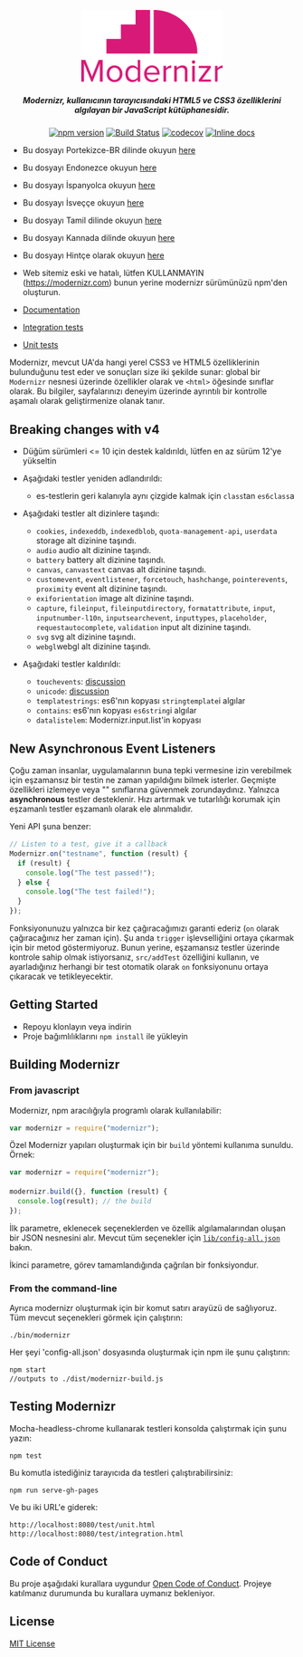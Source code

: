 <p align="center">
   <a href="https://www.npmjs.com/package/modernizr" rel="noopener" target="_blank"><img alt="Modernizr" src="./media/Modernizr-2-Logo-vertical-medium.png" width="250" /></a>
</p>

<div align="center">
  
##### Modernizr, kullanıcının tarayıcısındaki HTML5 ve CSS3 özelliklerini algılayan bir JavaScript kütüphanesidir.
  
[![npm version](https://badge.fury.io/js/modernizr.svg)](https://badge.fury.io/js/modernizr)
[![Build Status](https://github.com/Modernizr/Modernizr/workflows/Testing/badge.svg)](https://github.com/Modernizr/Modernizr/actions)
[![codecov](https://codecov.io/gh/Modernizr/Modernizr/branch/master/graph/badge.svg)](https://codecov.io/gh/Modernizr/Modernizr)
[![Inline docs](https://inch-ci.org/github/Modernizr/Modernizr.svg?branch=master)](https://inch-ci.org/github/Modernizr/Modernizr)

</div>

- Bu dosyayı Portekizce-BR dilinde okuyun [here](/README.pt_br.md)
- Bu dosyayı Endonezce okuyun [here](/README.id.md)
- Bu dosyayı İspanyolca okuyun [here](/README.sp.md)
- Bu dosyayı İsveççe okuyun [here](/README.sv.md)
- Bu dosyayı Tamil dilinde okuyun [here](/README.ta.md)
- Bu dosyayı Kannada dilinde okuyun [here](/README.ka.md)
- Bu dosyayı Hintçe olarak okuyun [here](/README.hi.md)

- Web sitemiz eski ve hatalı, lütfen KULLANMAYIN (https://modernizr.com) bunun yerine modernizr sürümünüzü npm'den oluşturun.
- [Documentation](https://modernizr.com/docs/)
- [Integration tests](https://modernizr.github.io/Modernizr/test/integration.html)
- [Unit tests](https://modernizr.github.io/Modernizr/test/unit.html)

Modernizr, mevcut UA'da hangi yerel CSS3 ve HTML5 özelliklerinin bulunduğunu test eder ve sonuçları size iki şekilde sunar: global bir `Modernizr` nesnesi üzerinde özellikler olarak ve `<html>` öğesinde sınıflar olarak. Bu bilgiler, sayfalarınızı deneyim üzerinde ayrıntılı bir kontrolle aşamalı olarak geliştirmenize olanak tanır.

## Breaking changes with v4

- Düğüm sürümleri <= 10 için destek kaldırıldı, lütfen en az sürüm 12'ye yükseltin

- Aşağıdaki testler yeniden adlandırıldı:

  - es-testlerin geri kalanıyla aynı çizgide kalmak için `class`tan `es6class`a

- Aşağıdaki testler alt dizinlere taşındı:

  - `cookies`, `indexeddb`, `indexedblob`, `quota-management-api`, `userdata` storage alt
    dizinine taşındı.
  - `audio` audio alt dizinine taşındı.
  - `battery` battery alt dizinine taşındı.
  - `canvas`, `canvastext` canvas alt dizinine taşındı.
  - `customevent`, `eventlistener`, `forcetouch`, `hashchange`, `pointerevents`, `proximity` event
    alt dizinine taşındı.
  - `exiforientation` image alt dizinine taşındı.
  - `capture`, `fileinput`, `fileinputdirectory`, `formatattribute`, `input`, `inputnumber-l10n`, `inputsearchevent`, `inputtypes`, `placeholder`, `requestautocomplete`, `validation` input
    alt dizinine taşındı.
  - `svg` svg alt dizinine taşındı.
  - `webgl`webgl alt dizinine taşındı.

- Aşağıdaki testler kaldırıldı:

  - `touchevents`: [discussion](https://github.com/Modernizr/Modernizr/pull/2432)
  - `unicode`: [discussion](https://github.com/Modernizr/Modernizr/issues/2468)
  - `templatestrings`: es6'nın kopyası `stringtemplate`i algılar
  - `contains`: es6'nın kopyası `es6string`i algılar
  - `datalistelem`: Modernizr.input.list'in kopyası

## New Asynchronous Event Listeners

Çoğu zaman insanlar, uygulamalarının buna tepki vermesine izin verebilmek için eşzamansız bir testin ne zaman yapıldığını bilmek isterler.
Geçmişte özellikleri izlemeye veya "<html>" sınıflarına güvenmek zorundaydınız. Yalnızca **asynchronous** testler desteklenir.
Hızı artırmak ve tutarlılığı korumak için eşzamanlı testler eşzamanlı olarak ele alınmalıdır.

Yeni API şuna benzer:

```js
// Listen to a test, give it a callback
Modernizr.on("testname", function (result) {
  if (result) {
    console.log("The test passed!");
  } else {
    console.log("The test failed!");
  }
});
```

Fonksiyonunuzu yalnızca bir kez çağıracağımızı garanti ederiz (`on` olarak çağıracağınız her zaman için).
Şu anda `trigger` işlevselliğini ortaya çıkarmak için bir metod göstermiyoruz.
Bunun yerine, eşzamansız testler üzerinde kontrole sahip olmak istiyorsanız,
`src/addTest` özelliğini kullanın, ve ayarladığınız herhangi bir test otomatik olarak `on` fonksiyonunu
ortaya çıkaracak ve tetikleyecektir.

## Getting Started

- Repoyu klonlayın veya indirin
- Proje bağımlılıklarını `npm install` ile yükleyin

## Building Modernizr

### From javascript

Modernizr, npm aracılığıyla programlı olarak kullanılabilir:

```js
var modernizr = require("modernizr");
```

Özel Modernizr yapıları oluşturmak için bir `build` yöntemi kullanıma sunuldu. Örnek:

```javascript
var modernizr = require("modernizr");

modernizr.build({}, function (result) {
  console.log(result); // the build
});
```

İlk parametre, eklenecek seçeneklerden ve özellik algılamalarından oluşan bir JSON nesnesini alır. Mevcut tüm seçenekler için [`lib/config-all.json`](lib/config-all.json) bakın.

İkinci parametre, görev tamamlandığında çağrılan bir fonksiyondur.

### From the command-line

Ayrıca modernizr oluşturmak için bir komut satırı arayüzü de sağlıyoruz.
Tüm mevcut seçenekleri görmek için çalıştırın:

```shell
./bin/modernizr
```

Her şeyi 'config-all.json' dosyasında oluşturmak için npm ile şunu çalıştırın:

```shell
npm start
//outputs to ./dist/modernizr-build.js
```

## Testing Modernizr

Mocha-headless-chrome kullanarak testleri konsolda çalıştırmak için şunu yazın:

```shell
npm test
```

Bu komutla istediğiniz tarayıcıda da testleri çalıştırabilirsiniz:

```shell
npm run serve-gh-pages
```

Ve bu iki URL'e giderek:

```shell
http://localhost:8080/test/unit.html
http://localhost:8080/test/integration.html
```

## Code of Conduct

Bu proje aşağıdaki kurallara uygundur [Open Code of Conduct](https://github.com/Modernizr/Modernizr/blob/master/.github/CODE_OF_CONDUCT.md).
Projeye katılmanız durumunda bu kurallara uymanız bekleniyor.

## License

[MIT License](https://opensource.org/licenses/MIT)
